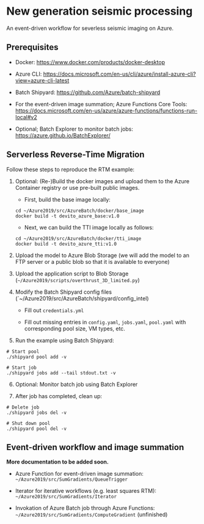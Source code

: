 # New generation seismic processing

An event-driven workflow for severless seismic imaging on Azure.

## Prerequisites

- Docker: https://www.docker.com/products/docker-desktop

- Azure CLI: https://docs.microsoft.com/en-us/cli/azure/install-azure-cli?view=azure-cli-latest

- Batch Shipyard: https://github.com/Azure/batch-shipyard

- For the event-driven image summation; Azure Functions Core Tools: https://docs.microsoft.com/en-us/azure/azure-functions/functions-run-local#v2

- Optional; Batch Explorer to monitor batch jobs: https://azure.github.io/BatchExplorer/

## Serverless Reverse-Time Migration

Follow these steps to reproduce the RTM example:

 1. Optional: (Re-)Build the docker images and upload them to the Azure Container registry or use pre-built public images.
    
     - First, build the base image locally:

     ``` 
     cd ~/Azure2019/src/AzureBatch/docker/base_image
     docker build -t devito_azure_base:v1.0
     ```

    - Next, we can build the TTI image locally as follows:

     ``` 
     cd ~/Azure2019/src/AzureBatch/docker/tti_image
     docker build -t devito_azure_tti:v1.0
     ```

 2. Upload the model to Azure Blob Storage (we will add the model to an FTP server or a public blob so that it is available to everyone)

 3. Upload the application script to Blob Storage (`~/Azure2019/scripts/overthrust_3D_limited.py`)

 4. Modify the Batch Shipyard config files (`~/Azure2019/src/AzureBatch/shipyard/config_intel)

     - Fill out `credentials.yml`

     - Fill out missing entries in `config.yaml`, `jobs.yaml`, `pool.yaml` with corresponding pool size, VM types, etc.


5. Run the example using Batch Shipyard:

```
# Start pool
./shipyard pool add -v
￼
# Start job
./shipyard jobs add --tail stdout.txt -v
```

6. Optional: Monitor batch job using Batch Explorer


7. After job has completed, clean up:

```
# Delete job
./shipyard jobs del -v

# Shut down pool
./shipyard pool del -v
```

## Event-driven workflow and image summation

**More documentation to be added soon.**

 - Azure Function for event-driven image summation:  `~/Azure2019/src/SumGradients/QueueTrigger`

 - Iterator for iterative workflows (e.g. least squares RTM): `~/Azure2019/src/SumGradients/Iterator`
 
 - Invokation of Azure Batch job through Azure Functions: `~/Azure2019/src/SumGradients/ComputeGradient` (unfinished)

